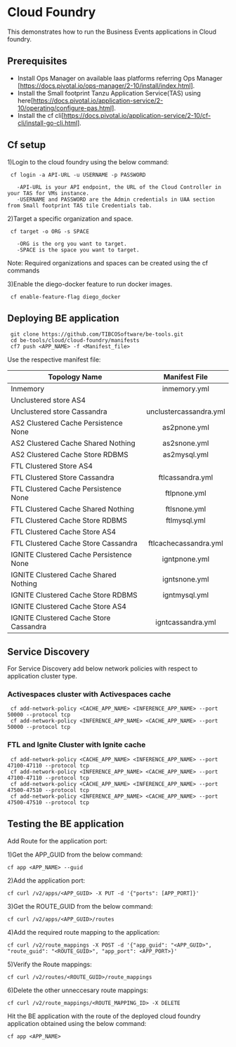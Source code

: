 # Cloud Foundry

This demonstrates how to run the Business Events applications in Cloud foundry.

## Prerequisites
* Install Ops Manager on available Iaas platforms referring Ops Manager [https://docs.pivotal.io/ops-manager/2-10/install/index.html].
* Install the Small footprint Tanzu Application Service(TAS) using here[https://docs.pivotal.io/application-service/2-10/operating/configure-pas.html].
* Install the cf cli[https://docs.pivotal.io/application-service/2-10/cf-cli/install-go-cli.html].

## Cf setup

1)Login to the cloud foundry using the below command:

     cf login -a API-URL -u USERNAME -p PASSWORD

       -API-URL is your API endpoint, the URL of the Cloud Controller in your TAS for VMs instance.
       -USERNAME and PASSWORD are the Admin credentials in UAA section from Small footprint TAS tile Credentials tab.

2)Target a specific organization and space. 
     
     cf target -o ORG -s SPACE

       -ORG is the org you want to target.
       -SPACE is the space you want to target.

Note: Required organizations and spaces can be created using the cf commands

3)Enable the diego-docker feature to run docker images. 
     
     cf enable-feature-flag diego_docker

## Deploying BE application

     git clone https://github.com/TIBCOSoftware/be-tools.git
     cd be-tools/cloud/cloud-foundry/manifests
     cf7 push <APP_NAME> -f <Manifest_file>

Use the respective manifest file:

| Topology Name | Manifest File |
| ------------- | :---: |
| Inmemory | inmemory.yml |
| Unclustered store AS4 |  |
| Unclustered store Cassandra | unclustercassandra.yml |
| AS2 Clustered Cache Persistence None | as2pnone.yml |
| AS2 Clustered Cache Shared Nothing | as2snone.yml |
| AS2 Clustered Cache Store RDBMS| as2mysql.yml |
| FTL Clustered Store AS4 |  |
| FTL Clustered Store Cassandra | ftlcassandra.yml |
| FTL Clustered Cache Persistence None | ftlpnone.yml |
| FTL Clustered Cache Shared Nothing | ftlsnone.yml |
| FTL Clustered Cache Store RDBMS | ftlmysql.yml |
| FTL Clustered Cache Store AS4 |  |
| FTL Clustered Cache Store Cassandra | ftlcachecassandra.yml |
| IGNITE Clustered Cache Persistence None | igntpnone.yml |
| IGNITE Clustered Cache Shared Nothing | igntsnone.yml |
| IGNITE Clustered Cache Store RDBMS | igntmysql.yml |
| IGNITE Clustered Cache Store AS4 |  |
| IGNITE Clustered Cache Store Cassandra | igntcassandra.yml |


## Service Discovery

For Service Discovery add below network policies with respect to application cluster type.

### Activespaces cluster with Activespaces cache

     cf add-network-policy <CACHE_APP_NAME> <INFERENCE_APP_NAME> --port 50000 --protocol tcp
     cf add-network-policy <INFERENCE_APP_NAME> <CACHE_APP_NAME> --port 50000 --protocol tcp

### FTL and Ignite Cluster with Ignite cache

     cf add-network-policy <CACHE_APP_NAME> <INFERENCE_APP_NAME> --port 47100-47110 --protocol tcp
     cf add-network-policy <INFERENCE_APP_NAME> <CACHE_APP_NAME> --port 47100-47110 --protocol tcp
     cf add-network-policy <CACHE_APP_NAME> <INFERENCE_APP_NAME> --port 47500-47510 --protocol tcp
     cf add-network-policy <INFERENCE_APP_NAME> <CACHE_APP_NAME> --port 47500-47510 --protocol tcp

## Testing the BE application

Add Route for the application port:

1)Get the APP_GUID from the below command:
    
    cf app <APP_NAME> --guid

2)Add the application port: 
    
    cf curl /v2/apps/<APP_GUID> -X PUT -d '{"ports": [APP_PORT]}'

3)Get the ROUTE_GUID from the below command:
    
    cf curl /v2/apps/<APP_GUID>/routes

4)Add the required route mapping to the application:
    
    cf curl /v2/route_mappings -X POST -d '{"app_guid": "<APP_GUID>", "route_guid": "<ROUTE_GUID>", "app_port": <APP_PORT>}'

5)Verify the Route mappings:
    
    cf curl /v2/routes/<ROUTE_GUID>/route_mappings

6)Delete the other unneccesary route mappings:
    
    cf curl /v2/route_mappings/<ROUTE_MAPPING_ID> -X DELETE

Hit the BE application with the route of the deployed cloud foundry application obtained using the below command:
     
    cf app <APP_NAME>

